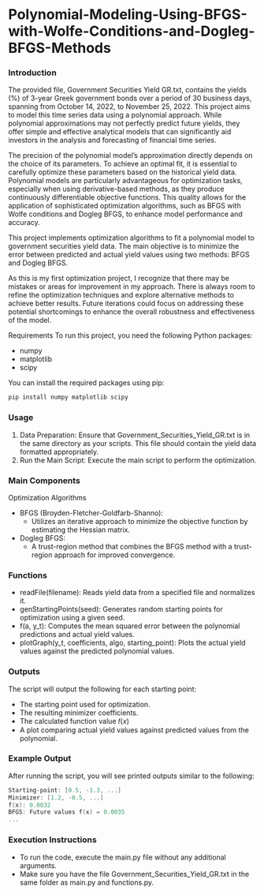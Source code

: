 # Polynomial-Modeling-Using-BFGS-with-Wolfe-Conditions-and-Dogleg-BFGS-Methods

### Introduction
The provided file, Government Securities Yield GR.txt, contains the yields (%) of 3-year Greek government bonds over a period of 30 business days, spanning from October 14, 2022, to November 25, 2022. This project aims to model this time series data using a polynomial approach. While polynomial approximations may not perfectly predict future yields, they offer simple and effective analytical models that can significantly aid investors in the analysis and forecasting of financial time series.

The precision of the polynomial model’s approximation directly depends on the choice of its parameters. To achieve an optimal fit, it is essential to carefully optimize these parameters based on the historical yield data. Polynomial models are particularly advantageous for optimization tasks, especially when using derivative-based methods, as they produce continuously differentiable objective functions. This quality allows for the application of sophisticated optimization algorithms, such as BFGS with Wolfe conditions and Dogleg BFGS, to enhance model performance and accuracy.

This project implements optimization algorithms to fit a polynomial model to government securities yield data. The main objective is to minimize the error between predicted and actual yield values using two methods: BFGS and Dogleg BFGS.

As this is my first optimization project, I recognize that there may be mistakes or areas for improvement in my approach. There is always room to refine the optimization techniques and explore alternative methods to achieve better results. Future iterations could focus on addressing these potential shortcomings to enhance the overall robustness and effectiveness of the model.

Requirements
To run this project, you need the following Python packages:

* numpy
* matplotlib
* scipy

You can install the required packages using pip:

```cpp
pip install numpy matplotlib scipy
```

### Usage
1. Data Preparation: Ensure that Government_Securities_Yield_GR.txt is in the same directory as your scripts. This file should contain the yield data formatted appropriately.
2. Run the Main Script: Execute the main script to perform the optimization.

### Main Components

Optimization Algorithms
* BFGS (Broyden-Fletcher-Goldfarb-Shanno):
  * Utilizes an iterative approach to minimize the objective function by estimating the Hessian matrix.
* Dogleg BFGS:
  * A trust-region method that combines the BFGS method with a trust-region approach for improved convergence.
 
### Functions

* readFile(filename): Reads yield data from a specified file and normalizes it.
* genStartingPoints(seed): Generates random starting points for optimization using a given seed.
* f(a, y_t): Computes the mean squared error between the polynomial predictions and actual yield values.
* plotGraph(y_t, coefficients, algo, starting_point): Plots the actual yield values against the predicted polynomial values.

### Outputs
The script will output the following for each starting point:

* The starting point used for optimization.
* The resulting minimizer coefficients.
* The calculated function value 𝑓(𝑥)
* A plot comparing actual yield values against predicted values from the polynomial.

### Example Output
After running the script, you will see printed outputs similar to the following:

```cpp
Starting-point: [0.5, -1.3, ...]
Minimizer: [1.2, -0.5, ...]
f(x): 0.0032
BFGS: Future values f(x) = 0.0035
...
```

### Execution Instructions

* To run the code, execute the main.py file without any additional arguments.
* Make sure you have the file Government_Securities_Yield_GR.txt in the same folder as main.py and functions.py.
